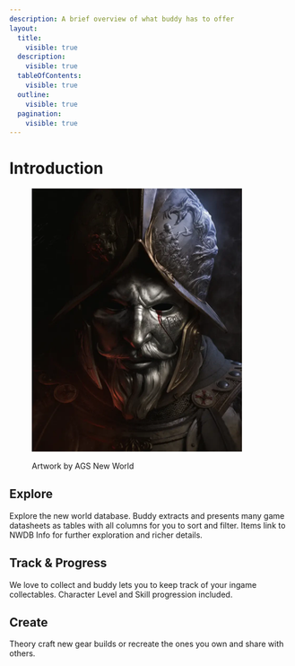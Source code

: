 ```yaml
---
description: A brief overview of what buddy has to offer
layout:
  title:
    visible: true
  description:
    visible: true
  tableOfContents:
    visible: true
  outline:
    visible: true
  pagination:
    visible: true
---
```


# Introduction

<figure><img src=".gitbook/assets/landing.webp" alt="" width="375"><figcaption><p>Artwork by AGS New World</p></figcaption></figure>

## Explore

Explore the new world database. Buddy extracts and presents many game datasheets as tables with all columns for you to sort and filter. Items link to NWDB Info for further exploration and richer details.

## Track & Progress

We love to collect and buddy lets you to keep track of your ingame collectables. Character Level and Skill progression included.

## Create

Theory craft new gear builds or recreate the ones you own and share with others.&#x20;
